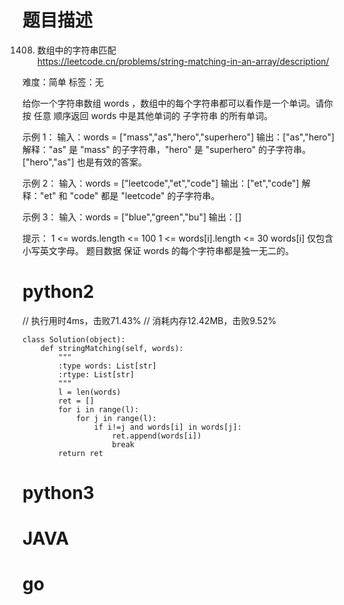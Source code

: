 # 题目描述

1408. 数组中的字符串匹配  
https://leetcode.cn/problems/string-matching-in-an-array/description/  

难度：简单
标签：无

给你一个字符串数组 words ，数组中的每个字符串都可以看作是一个单词。请你按 任意 顺序返回 words 中是其他单词的 子字符串 的所有单词。

示例 1：
输入：words = ["mass","as","hero","superhero"]
输出：["as","hero"]
解释："as" 是 "mass" 的子字符串，"hero" 是 "superhero" 的子字符串。
["hero","as"] 也是有效的答案。

示例 2：
输入：words = ["leetcode","et","code"]
输出：["et","code"]
解释："et" 和 "code" 都是 "leetcode" 的子字符串。

示例 3：
输入：words = ["blue","green","bu"]
输出：[]

提示：
1 <= words.length <= 100
1 <= words[i].length <= 30
words[i] 仅包含小写英文字母。
题目数据 保证 words 的每个字符串都是独一无二的。

# python2

// 执行用时4ms，击败71.43%
// 消耗内存12.42MB，击败9.52%
```
class Solution(object):
    def stringMatching(self, words):
        """
        :type words: List[str]
        :rtype: List[str]
        """
        l = len(words)
        ret = []
        for i in range(l):
            for j in range(l):
                if i!=j and words[i] in words[j]:
                    ret.append(words[i])
                    break
        return ret
```

# python3 

# JAVA

# go
